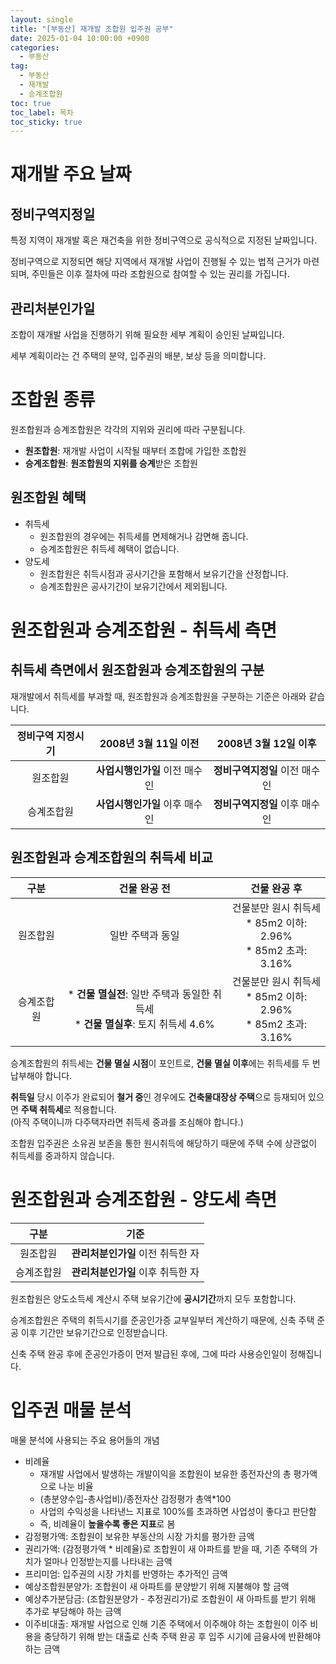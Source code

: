 ```yaml
---
layout: single
title: "[부동산] 재개발 조합원 입주권 공부"
date: 2025-01-04 10:00:00 +0900
categories: 
  - 부동산
tag: 
  - 부동산
  - 재개발
  - 승계조합원
toc: true
toc_label: 목차
toc_sticky: true
---
```


# 재개발 주요 날짜

## 정비구역지정일

특정 지역이 재개발 혹은 재건축을 위한 정비구역으로 공식적으로 지정된 날짜입니다.

정비구역으로 지정되면 해당 지역에서 재개발 사업이 진행될 수 있는 법적 근거가 마련되며, 주민들은 이후 절차에 따라 조합원으로 참여할 수 있는 권리를 가집니다.

## 관리처분인가일

조합이 재개발 사업을 진행하기 위해 필요한 세부 계획이 승인된 날짜입니다.

세부 계획이라는 건 주택의 분약, 입주권의 배분, 보상 등을 의미합니다.

# 조합원 종류

원조합원과 승계조합원은 각각의 지위와 권리에 따라 구분됩니다.

* **원조합원**: 재개발 사업이 시작될 때부터 조합에 가입한 조합원
* **승계조합원**: **원조합원의 지위를 승계**받은 조합원

## 원조합원 혜택

* 취득세
    * 원조합원의 경우에는 취득세를 면제해거나 감면해 줍니다.
    * 승계조합원은 취득세 혜택이 없습니다.
* 양도세
    * 원조합원은 취득시점과 공사기간을 포함해서 보유기간을 산정합니다.
    * 승계조합원은 공사기간이 보유기간에서 제외됩니다.

# 원조합원과 승계조합원 - 취득세 측면

## 취득세 측면에서 원조합원과 승계조합원의 구분

재개발에서 취득세를 부과할 때, 원조합원과 승계조합원을 구분하는 기준은 아래와 같습니다.

| 정비구역 지정시기 | 2008년 3월 11일 이전 | 2008년 3월 12일 이후 |
|:---:|:---:|:---:|
| 원조합원 | **사업시행인가일** 이전 매수인 | **정비구역지정일** 이전 매수인 |
| 승계조합원 | **사업시행인가일** 이후 매수인 | **정비구역지정일** 이후 매수인 |

## 원조합원과 승계조합원의 취득세 비교

| 구분 | 건물 완공 전 | 건물 완공 후 |
|:---:|:---:|:---:|
| 원조합원 | 일반 주택과 동일 | 건물분만 원시 취득세 <br> * 85m2 이하: 2.96% <br> * 85m2 초과: 3.16% |
| 승계조합원 | * **건물 멸실전**: 일반 주택과 동일한 취득세 <br> * **건물 멸실후**: 토지 취득세 4.6% | 건물분만 원시 취득세 <br> * 85m2 이하: 2.96% <br> * 85m2 초과: 3.16% |

승계조합원의 취득세는 **건물 멸실 시점**이 포인트로, **건물 멸실 이후**에는 취득세를 두 번 납부해야 합니다.

**취득일** 당시 이주가 완료되어 **철거 중**인 경우에도 **건축물대장상 주택**으로 등재되어 있으면 **주택 취득세**로 적용합니다. <br>(아직 주택이니까 다주택자라면 취득세 중과를 조심해야 합니다.)

조합원 입주권은 소유권 보존을 통한 원시취득에 해당하기 때문에 주택 수에 상관없이 취득세를 중과하지 않습니다.

# 원조합원과 승계조합원 - 양도세 측면

| 구분 | 기준 |
|:---:|:---:|
| 원조합원 | **관리처분인가일** 이전 취득한 자 |
| 승계조합원 | **관리처분인가일** 이후 취득한 자 |

원조합원은 양도소득세 계산시 주택 보유기간에 **공시기간**까지 모두 포함합니다.

승계조합원은 주택의 취득시기를 준공인가증 교부일부터 계산하기 때문에, 신축 주택 준공 이후 기간만 보유기간으로 인정받습니다.

신축 주택 완공 후에 준공인가증이 먼저 발급된 후에, 그에 따라 사용승인일이 정해집니다.

# 입주권 매물 분석

매물 분석에 사용되는 주요 용어들의 개념

* 비례율
    * 재개발 사업에서 발생하는 개발이익을 조합원이 보유한 종전자산의 총 평가액으로 나눈 비율
    * (총분양수입-총사업비)/종전자산 감정평가 총액*100
    * 사업의 수익성을 나타낸느 지표로 100%를 초과하면 사업성이 좋다고 판단함
    * 즉, 비례율이 **높을수록 좋은 지표**로 봄
* 감정평가액: 조합원이 보유한 부동산의 시장 가치를 평가한 금액
* 권리가액: (감정평가액 * 비례율)로 조합원이 새 아파트를 받을 때, 기존 주택의 가치가 얼마나 인정받는지를 나타내는 금액
* 프리미엄: 입주권의 시장 가치를 반영하는 추가적인 금액
* 예상조합원분양가: 조합원이 새 아파트를 분양받기 위해 지불해야 할 금액
* 예상추가분담금: (조합원분양가 - 추정권리가)로 조합원이 새 아파트를 받기 위해 추가로 부담해야 하는 금액
* 이주비대출: 재개발 사업으로 인해 기존 주택에서 이주해야 하는 조합원이 이주 비용을 충당하기 위해 받는 대출로 신축 주택 완공 후 입주 시기에 금융사에 반환해야 하는 금액
